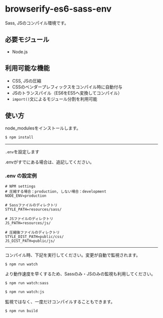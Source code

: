 # browserify-es6-sass-env
Sass, JSのコンパイル環境です。

## 必要モジュール
- Node.js

## 利用可能な機能
- CSS, JSの圧縮
- CSSのベンダープレフィックスをコンパイル時に自動付与
- JSのトランスパイル（ES6をES5へ変換してコンパイル）
- `import()`文によるモジュール分割を利用可能

## 使い方
node_modulesをインストールします。

```bash
$ npm install
```

---

`.env`を設定します

.envがすでにある場合は、追記してください。

### .env の設定例
```.env
# NPM settings
# 圧縮する場合：production, しない場合：development
NODE_ENV=production

# Sassファイルのディレクトリ
STYLE_PATH=resources/sass/

# JSファイルのディレクトリ
JS_PATH=resources/js/

# 圧縮後ファイルのディレクトリ
STYLE_DIST_PATH=public/css/
JS_DIST_PATH=public/js/
```

---

コンパイル時、下記を実行してください。変更が自動で監視されます。

```bash
$ npm run watch
```

より動作速度を早くするため、Sassのみ・JSのみの監視も利用してください。

```bash
$ npm run watch:sass

$ npm run watch:js
```

監視ではなく、一度だけコンパイルすることもできます。

```bash
$ npm run build
```
